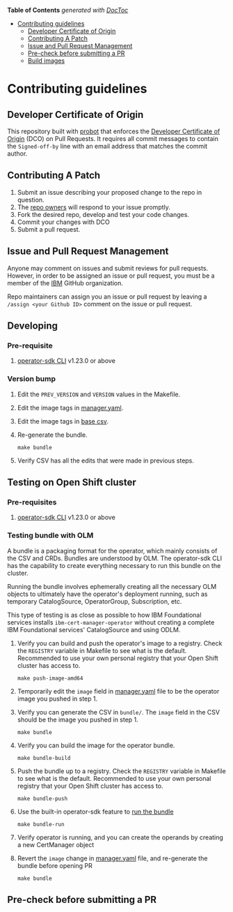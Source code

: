 <!-- START doctoc generated TOC please keep comment here to allow auto update -->
<!-- DON'T EDIT THIS SECTION, INSTEAD RE-RUN doctoc TO UPDATE -->
**Table of Contents**  *generated with [DocToc](https://github.com/thlorenz/doctoc)*

- [Contributing guidelines](#contributing-guidelines)
    - [Developer Certificate of Origin](#developer-certificate-of-origin)
    - [Contributing A Patch](#contributing-a-patch)
    - [Issue and Pull Request Management](#issue-and-pull-request-management)
    - [Pre-check before submitting a PR](#pre-check-before-submitting-a-pr)
    - [Build images](#build-images)

<!-- END doctoc generated TOC please keep comment here to allow auto update -->

# Contributing guidelines

## Developer Certificate of Origin

This repository built with [probot](https://github.com/probot/probot) that enforces the [Developer Certificate of Origin](https://developercertificate.org/) (DCO) on Pull Requests. It requires all commit messages to contain the `Signed-off-by` line with an email address that matches the commit author.

## Contributing A Patch

1. Submit an issue describing your proposed change to the repo in question.
1. The [repo owners](OWNERS) will respond to your issue promptly.
1. Fork the desired repo, develop and test your code changes.
1. Commit your changes with DCO
1. Submit a pull request.

## Issue and Pull Request Management

Anyone may comment on issues and submit reviews for pull requests. However, in
order to be assigned an issue or pull request, you must be a member of the
[IBM](https://github.com/ibm) GitHub organization.

Repo maintainers can assign you an issue or pull request by leaving a
`/assign <your Github ID>` comment on the issue or pull request.

## Developing

### Pre-requisite

1. [operator-sdk CLI](https://github.com/operator-framework/operator-sdk) v1.23.0 or above

### Version bump

1. Edit the `PREV_VERSION` and `VERSION` values in the Makefile.
1. Edit the image tags in [manager.yaml](config/manager/manager.yaml).
1. Edit the image tags in [base csv](config/manifests/bases/ibm-cert-manager-operator.clusterserviceversion.yaml).
1. Re-generate the bundle.

    ```
    make bundle
    ```

1. Verify CSV has all the edits that were made in previous steps.

## Testing on Open Shift cluster

### Pre-requisites

1. [operator-sdk CLI](https://github.com/operator-framework/operator-sdk) v1.23.0 or above

### Testing bundle with OLM

A bundle is a packaging format for the operator, which mainly consists of the CSV and CRDs. Bundles are understood by OLM. The operator-sdk CLI has the capability to create everything necessary to run this bundle on the cluster.

Running the bundle involves ephemerally creating all the necessary OLM objects to ultimately have the operator's deployment running, such as temporary CatalogSource, OperatorGroup, Subscription, etc.

This type of testing is as close as possible to how IBM Foundational services installs `ibm-cert-manager-operator` without creating a complete IBM Foundational services' CatalogSource and using ODLM.

1. Verify you can build and push the operator's image to a registry. Check the `REGISTRY` variable in Makefile to see what is the default. Recommended to use your own personal registry that your Open Shift cluster has access to.

    ```
    make push-image-amd64

    ```

1. Temporarily edit the `image` field in [manager.yaml](config/manager/manager.yaml) file to be the operator image you pushed in step 1.
1. Verify you can generate the CSV in `bundle/`. The `image` field in the CSV should be the image you pushed in step 1.

    ```
    make bundle
    ```

1. Verify you can build the image for the operator bundle.

    ```
    make bundle-build
    ```

1. Push the bundle up to a registry. Check the `REGISTRY` variable in Makefile to see what is the default. Recommended to use your own personal registry that your Open Shift cluster has access to.

    ```
    make bundle-push
    ```

1. Use the built-in operator-sdk feature to [run the bundle](https://sdk.operatorframework.io/docs/olm-integration/tutorial-bundle/#deploying-an-operator-with-olm)

    ```
    make bundle-run
    ```

1. Verify operator is running, and you can create the operands by creating a new CertManager object
1. Revert the `image` change in [manager.yaml](config/manager/manager.yaml) file, and re-generate the bundle before opening PR

    ```
    make bundle
    ```

## Pre-check before submitting a PR
